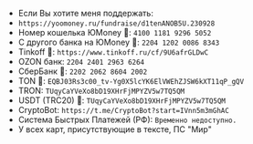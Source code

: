 - Если Вы хотите меня поддержать:
- ` https://yoomoney.ru/fundraise/d1tenANOB5U.230928 `
- Номер кошелька ЮMoney 💸: ` 4100 1181 9296 5052 `
- С другого банка на ЮMoney 💸: ` 2204 1202 0086 8343 `
- Tinkoff 💸: ` https://www.tinkoff.ru/cf/9U6afrGLDwC `
- OZON банк: ` 2204 2401 2963 6264 `
- СберБанк 💸:  ` 2202 2062 8604 2002 ` 
- TON 💸: ` EQBJ03Rs3c00_tv-Yg0X5lcYK6ElVWEhZJSW6kXT11qP_gQV `
- TRON: ` TUqyCaYVeXo8bD19XHrFjMPYZV5w7TQ5QM `
- USDT (TRC20) 💸: ` TUqyCaYVeXo8bD19XHrFjMPYZV5w7TQ5QM `
- CryptoBot: ` https://t.me/CryptoBot?start=IVnn5m3mGhAC `
- Система Быстрых Платежей (РФ): ` Временно недоступно. `
- У всех карт, присутствующие в тексте, ПС "Мир"
